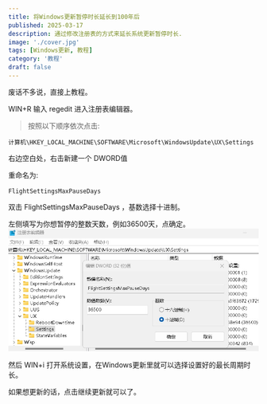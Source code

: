 ```yaml
---
title: 将Windows更新暂停时长延长到100年后
published: 2025-03-17
description: 通过修改注册表的方式来延长系统更新暂停时长.
image: './cover.jpg'
tags: [Windows更新, 教程]
category: '教程'
draft: false 
---
```


废话不多说，直接上教程。

WIN+R 输入 regedit 进入注册表编辑器。

> 按照以下顺序依次点击:
```
计算机\HKEY_LOCAL_MACHINE\SOFTWARE\Microsoft\WindowsUpdate\UX\Settings
```

右边空白处，右击新建一个 DWORD值

重命名为: 
```
FlightSettingsMaxPauseDays
```

双击 FlightSettingsMaxPauseDays ，基数选择十进制。

左侧填写为你想暂停的整数天数，例如36500天，点确定。
![](./修改后.jpg)

然后 WIN+i 打开系统设置，在Windows更新里就可以选择设置好的最长周期时长。

如果想更新的话，点击继续更新就可以了。
